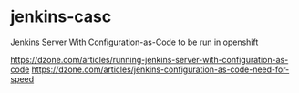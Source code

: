 # jenkins-casc
Jenkins Server With Configuration-as-Code to be run in openshift

https://dzone.com/articles/running-jenkins-server-with-configuration-as-code
https://dzone.com/articles/jenkins-configuration-as-code-need-for-speed 
